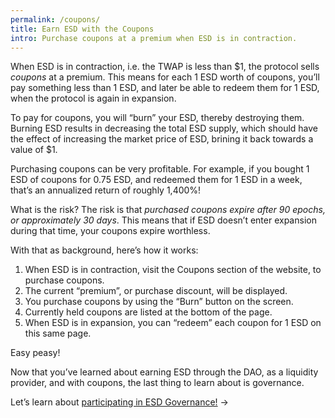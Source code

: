```yaml
---
permalink: /coupons/
title: Earn ESD with the Coupons
intro: Purchase coupons at a premium when ESD is in contraction.
---
```


When ESD is in contraction, i.e. the TWAP is less than $1, the protocol sells *coupons* at a premium. This means for each 1 ESD worth of coupons, you’ll pay something less than 1 ESD, and later be able to redeem them for 1 ESD, when the protocol is again in expansion.

To pay for coupons, you will “burn” your ESD, thereby destroying them. Burning ESD results in decreasing the total ESD supply, which should have the effect of increasing the market price of ESD, brining it back towards a value of $1.

Purchasing coupons can be very profitable. For example, if you bought 1 ESD of coupons for 0.75 ESD, and redeemed them for 1 ESD in a week, that’s an annualized return of roughly 1,400%!

What is the risk? The risk is that *purchased coupons expire after 90 epochs, or approximately 30 days*. This means that if ESD doesn’t enter expansion during that time, your coupons expire worthless.

With that as background, here’s how it works:

1.  When ESD is in contraction, visit the Coupons section of the website, to purchase coupons.
2.  The current “premium”, or purchase discount, will be displayed.
3.  You purchase coupons by using the “Burn” button on the screen.
4.  Currently held coupons are listed at the bottom of the page.
5.  When ESD is in expansion, you can “redeem” each coupon for 1 ESD on this same page.

Easy peasy!

Now that you’ve learned about earning ESD through the DAO, as a liquidity provider, and with coupons, the last thing to learn about is governance.

Let’s learn about [participating in ESD Governance!](/governance/) →